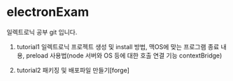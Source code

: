 # electronExam

일렉트로닉 공부 git 입니다.

1. tutorial1
   일렉트로닉 프로젝트 생성 및 install 방법, 맥OS에 맞는 프로그램 종료 내용, preload 사용법(node 서버와 OS 등에 대한 호출 연결 기능 contextBridge)

2. tutorial2
   패키징 및 배포파일 만들기[forge]

